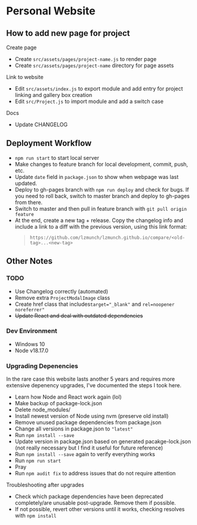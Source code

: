 # Personal Website

## How to add new page for project
Create page
* Create `src/assets/pages/project-name.js` to render page
* Create `src/assets/pages/project-name` directory for page assets

Link to website
* Edit `src/assets/index.js` to export module and add entry for project linking and gallery box creation
* Edit `src/Project.js` to import module and add a switch case

Docs
* Update CHANGELOG

## Deployment Workflow
* `npm run start` to start local server
* Make changes to feature branch for local development, commit, push, etc.
* Update `date` field in `package.json` to show when webpage was last updated.
* Deploy to gh-pages branch with `npm run deploy` and check for bugs. If you need to roll back, switch to master branch and deploy to gh-pages from there.
* Switch to master and then pull in feature branch with `git pull origin feature`
* At the end, create a new tag + release. Copy the changelog info and include a link to a diff with the previous version, using this link format:
    > `https://github.com/lzmunch/lzmunch.github.io/compare/<old-tag>...<new-tag>`

## Other Notes
### TODO
* Use Changelog correctly (automated)
* Remove extra `ProjectModalImage` class
* Create href class that includes`target="_blank"` and `rel=noopener noreferrer"`
* ~~Update React and deal with outdated dependencies~~

### Dev Environment
* Windows 10
* Node v18.17.0

### Upgrading Depenencies
In the rare case this website lasts another 5 years and requires more extensive depenency upgrades, I've documented the steps I took here.
* Learn how Node and React work again (lol)
* Make backup of package-lock.json
* Delete node_modules/
* Install newest version of Node using nvm (preserve old install)
* Remove unused package dependencies from package.json
* Change all versions in package.json to `"latest"`
* Run `npm install --save`
* Update version in package.json based on generated pacakge-lock.json (not really necessary but I find it useful for future reference)
* Run `npm install --save` again to verify everything works
* Run `npm run start`
* Pray
* Run `npm audit fix` to address issues that do not require attention

Troubleshooting after upgrades
* Check which package dependencies have been deprecated completely/are unusable post-upgrade. Remove them if possible.
* If not possible, revert other versions until it works, checking resolves with `npm install`
